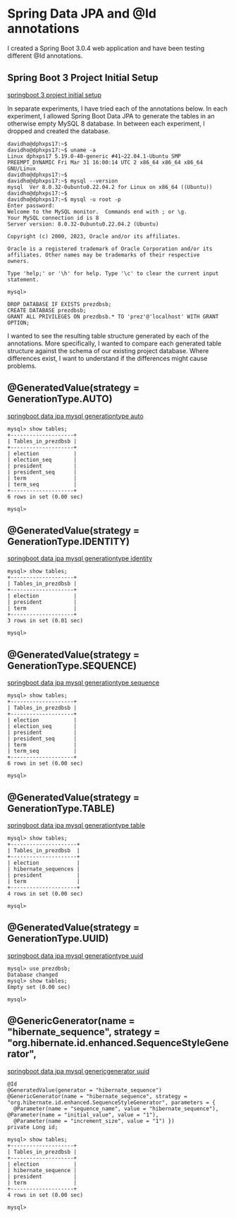 # Spring Data JPA and @Id annotations

I created a Spring Boot 3.0.4 web application and have been testing different @Id annotations.

## Spring Boot 3 Project Initial Setup

[springboot 3 project initial setup](/doc/springboot-proj-initial-setup.md)

In separate experiments, I have tried each of the annotations below.  In each experiment, I allowed Spring Boot Data JPA to generate the tables in an otherwise empty MySQL 8 database.  In between each experiment, I dropped and created the database.

```
davidho@dphxps17:~$ 
davidho@dphxps17:~$ uname -a
Linux dphxps17 5.19.0-40-generic #41~22.04.1-Ubuntu SMP PREEMPT_DYNAMIC Fri Mar 31 16:00:14 UTC 2 x86_64 x86_64 x86_64 GNU/Linux
davidho@dphxps17:~$ 
davidho@dphxps17:~$ mysql --version
mysql  Ver 8.0.32-0ubuntu0.22.04.2 for Linux on x86_64 ((Ubuntu))
davidho@dphxps17:~$ 
davidho@dphxps17:~$ mysql -u root -p
Enter password: 
Welcome to the MySQL monitor.  Commands end with ; or \g.
Your MySQL connection id is 8
Server version: 8.0.32-0ubuntu0.22.04.2 (Ubuntu)

Copyright (c) 2000, 2023, Oracle and/or its affiliates.

Oracle is a registered trademark of Oracle Corporation and/or its
affiliates. Other names may be trademarks of their respective
owners.

Type 'help;' or '\h' for help. Type '\c' to clear the current input statement.

mysql> 

DROP DATABASE IF EXISTS prezdbsb;
CREATE DATABASE prezdbsb;
GRANT ALL PRIVILEGES ON prezdbsb.* TO 'prez'@'localhost' WITH GRANT OPTION;
```

I wanted to see the resulting table structure generated by each of the annotations.  More specifically, I wanted to compare each generated table structure against the schema of our existing project database.  Where differences exist, I want to understand if the differences might cause problems.

## @GeneratedValue(strategy = GenerationType.AUTO)

[springboot data jpa mysql generationtype auto](/doc/springboot-data-jpa-mysql-generationtype-auto.md)

```
mysql> show tables;
+--------------------+
| Tables_in_prezdbsb |
+--------------------+
| election           |
| election_seq       |
| president          |
| president_seq      |
| term               |
| term_seq           |
+--------------------+
6 rows in set (0.00 sec)

mysql>
```

## @GeneratedValue(strategy = GenerationType.IDENTITY)

[springboot data jpa mysql generationtype identity](/doc/springboot-data-jpa-mysql-generationtype-identity.md)

```
mysql> show tables;
+--------------------+
| Tables_in_prezdbsb |
+--------------------+
| election           |
| president          |
| term               |
+--------------------+
3 rows in set (0.01 sec)

mysql> 
```

## @GeneratedValue(strategy = GenerationType.SEQUENCE)

[springboot data jpa mysql generationtype sequence](/doc/springboot-data-jpa-mysql-generationtype-sequence.md)

```
mysql> show tables;
+--------------------+
| Tables_in_prezdbsb |
+--------------------+
| election           |
| election_seq       |
| president          |
| president_seq      |
| term               |
| term_seq           |
+--------------------+
6 rows in set (0.00 sec)

mysql>
```

## @GeneratedValue(strategy = GenerationType.TABLE)

[springboot data jpa mysql generationtype table](/doc/springboot-data-jpa-mysql-generationtype-table.md)

```
mysql> show tables;
+---------------------+
| Tables_in_prezdbsb  |
+---------------------+
| election            |
| hibernate_sequences |
| president           |
| term                |
+---------------------+
4 rows in set (0.00 sec)

mysql>
```

## @GeneratedValue(strategy = GenerationType.UUID)

[springboot data jpa mysql generationtype uuid](/doc/springboot-data-jpa-mysql-generationtype-uuid.md)

```
mysql> use prezdbsb;
Database changed
mysql> show tables;
Empty set (0.00 sec)

mysql> 
```

## @GenericGenerator(name = "hibernate_sequence", strategy = "org.hibernate.id.enhanced.SequenceStyleGenerator",

[springboot data jpa mysql genericgenerator uuid](/doc/springboot-data-jpa-mysql-genericgenerator.md)

```
@Id
@GeneratedValue(generator = "hibernate_sequence")
@GenericGenerator(name = "hibernate_sequence", strategy = "org.hibernate.id.enhanced.SequenceStyleGenerator", parameters = {
  @Parameter(name = "sequence_name", value = "hibernate_sequence"), @Parameter(name = "initial_value", value = "1"),
  @Parameter(name = "increment_size", value = "1") })
private Long id;
```

```
mysql> show tables;
+--------------------+
| Tables_in_prezdbsb |
+--------------------+
| election           |
| hibernate_sequence |
| president          |
| term               |
+--------------------+
4 rows in set (0.00 sec)

mysql>
```

